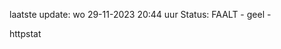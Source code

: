 laatste update: 
wo 29-11-2023 20:44   uur 
Status: FAALT - geel - 
<div class="service Y">httpstat</div>